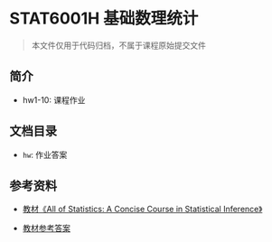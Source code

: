 # STAT6001H 基础数理统计

> 本文件仅用于代码归档，不属于课程原始提交文件

## 简介
* hw1-10: 课程作业

## 文档目录
* `hw`: 作业答案

## 参考资料

* [教材《All of Statistics: A Concise Course in Statistical Inference》](https://egrcc.github.io/docs/math/all-of-statistics.pdf)

* [教材参考答案](https://parsiad.ca/sols)
